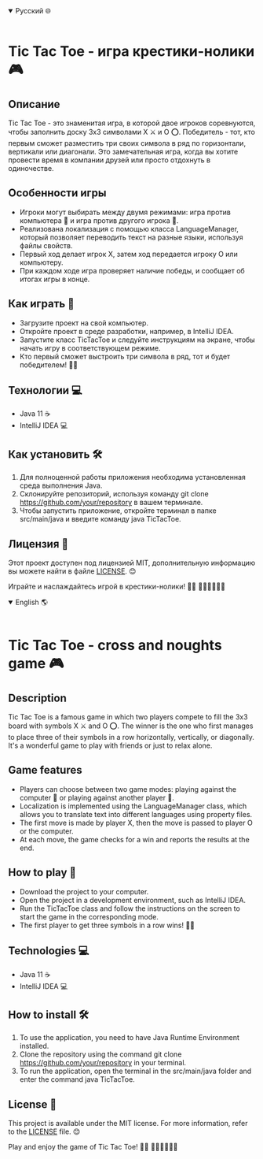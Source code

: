 <details open>
<summary>Русский 🌐</summary>
<br>

# Tic Tac Toe - игра крестики-нолики 🎮
## Описание
Tic Tac Toe - это знаменитая игра, в которой двое игроков соревнуются, чтобы заполнить доску 3х3 символами X ⚔️ и O ⭕️. Победитель - тот, кто первым сможет разместить три своих символа в ряд по горизонтали, вертикали или диагонали. Это замечательная игра, когда вы хотите провести время в компании друзей или просто отдохнуть в одиночестве.

## Особенности игры
- Игроки могут выбирать между двумя режимами: игра против компьютера 🤖 и игра против другого игрока 👫.
- Реализована локализация с помощью класса LanguageManager, который позволяет переводить текст на разные языки, используя файлы свойств.
- Первый ход делает игрок X, затем ход передается игроку O или компьютеру.
- При каждом ходе игра проверяет наличие победы, и сообщает об итогах игры в конце.

## Как играть 🎲
- Загрузите проект на свой компьютер.
- Откройте проект в среде разработки, например, в IntelliJ IDEA.
- Запустите класс TicTacToe и следуйте инструкциям на экране, чтобы начать игру в соответствующем режиме.
- Кто первый сможет выстроить три символа в ряд, тот и будет победителем! 💪💥

## Технологии 💻
- Java 11 ☕️
- IntelliJ IDEA 💻

## Как установить 🛠
1. Для полноценной работы приложения необходима установленная среда выполнения Java.
2. Склонируйте репозиторий, используя команду git clone https://github.com/your/repository в вашем терминале.
3. Чтобы запустить приложение, откройте терминал в папке src/main/java и введите команду java TicTacToe.

## Лицензия 📜
Этот проект доступен под лицензией MIT, дополнительную информацию вы можете найти в файле [LICENSE](https://github.com/mustGamedev/TicTacToeConsole/blob/master/LICENSE). 😊

Играйте и наслаждайтесь игрой в крестики-нолики! 🤩🎉 👏🏼👏🏼👏🏼
</details>

<details open>
<summary>English 🌎</summary>
<br>

# Tic Tac Toe - cross and noughts game 🎮

## Description
Tic Tac Toe is a famous game in which two players compete to fill the 3x3 board with symbols X ⚔️ and O ⭕️. The winner is the one who first manages to place three of their symbols in a row horizontally, vertically, or diagonally. It's a wonderful game to play with friends or just to relax alone.

## Game features
- Players can choose between two game modes: playing against the computer 🤖 or playing against another player 👫.
- Localization is implemented using the LanguageManager class, which allows you to translate text into different languages using property files.
- The first move is made by player X, then the move is passed to player O or the computer.
- At each move, the game checks for a win and reports the results at the end.

## How to play 🎲
- Download the project to your computer.
- Open the project in a development environment, such as IntelliJ IDEA.
- Run the TicTacToe class and follow the instructions on the screen to start the game in the corresponding mode.
- The first player to get three symbols in a row wins! 💪💥

## Technologies 💻
- Java 11 ☕️
- IntelliJ IDEA 💻

## How to install 🛠
1. To use the application, you need to have Java Runtime Environment installed.
2. Clone the repository using the command git clone https://github.com/your/repository in your terminal.
3. To run the application, open the terminal in the src/main/java folder and enter the command java TicTacToe.

## License 📜
This project is available under the MIT license. For more information, refer to the [LICENSE](https://github.com/mustGamedev/TicTacToeConsole/blob/master/LICENSE) file. 😊

Play and enjoy the game of Tic Tac Toe! 🤩🎉 👏🏼👏🏼👏🏼
</details>
